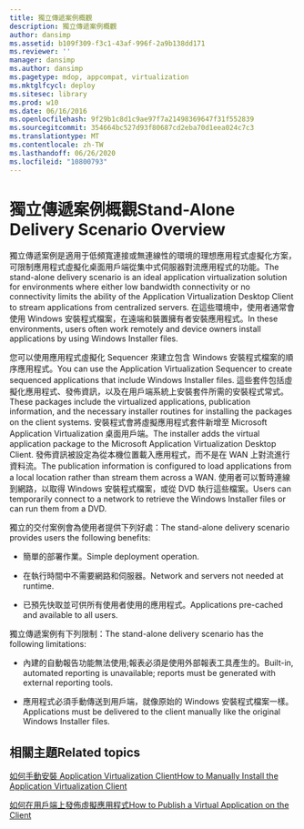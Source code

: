 ```yaml
---
title: 獨立傳遞案例概觀
description: 獨立傳遞案例概觀
author: dansimp
ms.assetid: b109f309-f3c1-43af-996f-2a9b138dd171
ms.reviewer: ''
manager: dansimp
ms.author: dansimp
ms.pagetype: mdop, appcompat, virtualization
ms.mktglfcycl: deploy
ms.sitesec: library
ms.prod: w10
ms.date: 06/16/2016
ms.openlocfilehash: 9f29b1c8d1c9ae97f7a21498369647f31f552839
ms.sourcegitcommit: 354664bc527d93f80687cd2eba70d1eea024c7c3
ms.translationtype: MT
ms.contentlocale: zh-TW
ms.lasthandoff: 06/26/2020
ms.locfileid: "10800793"
---
```

# <span data-ttu-id="fe4cc-103">獨立傳遞案例概觀</span><span class="sxs-lookup"><span data-stu-id="fe4cc-103">Stand-Alone Delivery Scenario Overview</span></span>


<span data-ttu-id="fe4cc-104">獨立傳遞案例是適用于低頻寬連接或無連線性的環境的理想應用程式虛擬化方案，可限制應用程式虛擬化桌面用戶端從集中式伺服器對流應用程式的功能。</span><span class="sxs-lookup"><span data-stu-id="fe4cc-104">The stand-alone delivery scenario is an ideal application virtualization solution for environments where either low bandwidth connectivity or no connectivity limits the ability of the Application Virtualization Desktop Client to stream applications from centralized servers.</span></span> <span data-ttu-id="fe4cc-105">在這些環境中，使用者通常會使用 Windows 安裝程式檔案，在遠端和裝置擁有者安裝應用程式。</span><span class="sxs-lookup"><span data-stu-id="fe4cc-105">In these environments, users often work remotely and device owners install applications by using Windows Installer files.</span></span>

<span data-ttu-id="fe4cc-106">您可以使用應用程式虛擬化 Sequencer 來建立包含 Windows 安裝程式檔案的順序應用程式。</span><span class="sxs-lookup"><span data-stu-id="fe4cc-106">You can use the Application Virtualization Sequencer to create sequenced applications that include Windows Installer files.</span></span> <span data-ttu-id="fe4cc-107">這些套件包括虛擬化應用程式、發佈資訊，以及在用戶端系統上安裝套件所需的安裝程式常式。</span><span class="sxs-lookup"><span data-stu-id="fe4cc-107">These packages include the virtualized applications, publication information, and the necessary installer routines for installing the packages on the client systems.</span></span> <span data-ttu-id="fe4cc-108">安裝程式會將虛擬應用程式套件新增至 Microsoft Application Virtualization 桌面用戶端。</span><span class="sxs-lookup"><span data-stu-id="fe4cc-108">The installer adds the virtual application package to the Microsoft Application Virtualization Desktop Client.</span></span> <span data-ttu-id="fe4cc-109">發佈資訊被設定為從本機位置載入應用程式，而不是在 WAN 上對流進行資料流。</span><span class="sxs-lookup"><span data-stu-id="fe4cc-109">The publication information is configured to load applications from a local location rather than stream them across a WAN.</span></span> <span data-ttu-id="fe4cc-110">使用者可以暫時連線到網路，以取得 Windows 安裝程式檔案，或從 DVD 執行這些檔案。</span><span class="sxs-lookup"><span data-stu-id="fe4cc-110">Users can temporarily connect to a network to retrieve the Windows Installer files or can run them from a DVD.</span></span>

<span data-ttu-id="fe4cc-111">獨立的交付案例會為使用者提供下列好處：</span><span class="sxs-lookup"><span data-stu-id="fe4cc-111">The stand-alone delivery scenario provides users the following benefits:</span></span>

-   <span data-ttu-id="fe4cc-112">簡單的部署作業。</span><span class="sxs-lookup"><span data-stu-id="fe4cc-112">Simple deployment operation.</span></span>

-   <span data-ttu-id="fe4cc-113">在執行時間中不需要網路和伺服器。</span><span class="sxs-lookup"><span data-stu-id="fe4cc-113">Network and servers not needed at runtime.</span></span>

-   <span data-ttu-id="fe4cc-114">已預先快取並可供所有使用者使用的應用程式。</span><span class="sxs-lookup"><span data-stu-id="fe4cc-114">Applications pre-cached and available to all users.</span></span>

<span data-ttu-id="fe4cc-115">獨立傳遞案例有下列限制：</span><span class="sxs-lookup"><span data-stu-id="fe4cc-115">The stand-alone delivery scenario has the following limitations:</span></span>

-   <span data-ttu-id="fe4cc-116">內建的自動報告功能無法使用;報表必須是使用外部報表工具產生的。</span><span class="sxs-lookup"><span data-stu-id="fe4cc-116">Built-in, automated reporting is unavailable; reports must be generated with external reporting tools.</span></span>

-   <span data-ttu-id="fe4cc-117">應用程式必須手動傳送到用戶端，就像原始的 Windows 安裝程式檔案一樣。</span><span class="sxs-lookup"><span data-stu-id="fe4cc-117">Applications must be delivered to the client manually like the original Windows Installer files.</span></span>

## <span data-ttu-id="fe4cc-118">相關主題</span><span class="sxs-lookup"><span data-stu-id="fe4cc-118">Related topics</span></span>


[<span data-ttu-id="fe4cc-119">如何手動安裝 Application Virtualization Client</span><span class="sxs-lookup"><span data-stu-id="fe4cc-119">How to Manually Install the Application Virtualization Client</span></span>](how-to-manually-install-the-application-virtualization-client.md)

[<span data-ttu-id="fe4cc-120">如何在用戶端上發佈虛擬應用程式</span><span class="sxs-lookup"><span data-stu-id="fe4cc-120">How to Publish a Virtual Application on the Client</span></span>](how-to-publish-a-virtual-application-on-the-client.md)

 

 





